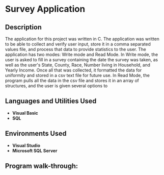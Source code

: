 <h1>Survey Application</h1>

<h2>Description</h2>
The application for this project was written in C. The application was written to be able to collect and verify user input, store it in a comma separated values file, and process that data to provide statistics to the user. The application has two modes: Write mode and Read Mode. In Write mode, the user is asked to fill in a survey containing the date the survey was taken, as well as the user's State, County, Race, Number living in Household, and Yearly Income. Once all that was collected, it formatted the data for uniformity and stored in a csv text file for future use. In Read Mode, the program pulls all the data in the csv file and stores it in an array of structures, and the user is given several options to 

<h2>Languages and Utilities Used</h2>

- <b>Visual Basic</b> 
- <b>SQL</b>

<h2>Environments Used </h2>

- <b>Visual Studio</b>
- <b>Microsoft SQL Server</b>

<h2>Program walk-through:</h2>

<p align="center">

</p>

<!--
 ```diff
- text in red
+ text in green
! text in orange
# text in gray
@@ text in purple (and bold)@@
```
--!>

